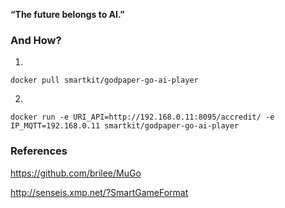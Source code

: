 
__“The future belongs to AI.”__


### And How?

1.
```
docker pull smartkit/godpaper-go-ai-player
```
2. 
```
docker run -e URI_API=http://192.168.0.11:8095/accredit/ -e IP_MQTT=192.168.0.11 smartkit/godpaper-go-ai-player
```

### References

https://github.com/brilee/MuGo

http://senseis.xmp.net/?SmartGameFormat


